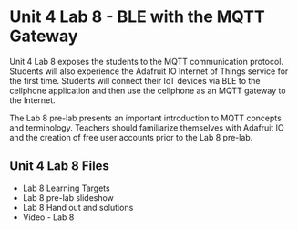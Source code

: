 # Unit 4 Lab 8 - BLE with the MQTT Gateway

Unit 4 Lab 8 exposes the students to the MQTT communication protocol. Students will also experience 
the Adafruit IO Internet of Things service for the first time.  Students will connect their IoT 
devices via BLE to the cellphone application and then use the cellphone as an MQTT gateway to the Internet.

The Lab 8 pre-lab presents an important introduction to MQTT concepts and terminology.  Teachers should 
familiarize themselves with Adafruit IO and the creation of free user accounts prior to the Lab 8 pre-lab.

## Unit 4 Lab 8 Files

* Lab 8 Learning Targets
* Lab 8 pre-lab slideshow
* Lab 8 Hand out and solutions
* Video - Lab 8
